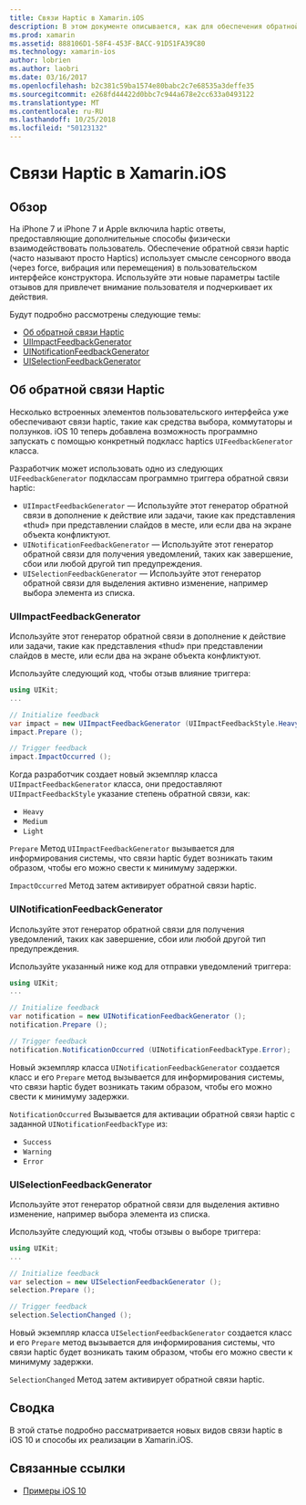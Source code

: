 ```yaml
---
title: Связи Haptic в Xamarin.iOS
description: В этом документе описывается, как для обеспечения обратной связи haptic в приложении Xamarin.iOS. В нем описывается UIImpactFeedbackGenerator UINotificationFeedbackGenerator и UISelectionFeedbackGenerator.
ms.prod: xamarin
ms.assetid: 888106D1-58F4-453F-BACC-91D51FA39C80
ms.technology: xamarin-ios
author: lobrien
ms.author: laobri
ms.date: 03/16/2017
ms.openlocfilehash: b2c381c59ba1574e80babc2c7e68535a3deffe35
ms.sourcegitcommit: e268fd44422d0bbc7c944a678e2cc633a0493122
ms.translationtype: MT
ms.contentlocale: ru-RU
ms.lasthandoff: 10/25/2018
ms.locfileid: "50123132"
---
```

# <a name="providing-haptic-feedback-in-xamarinios"></a>Связи Haptic в Xamarin.iOS

<a name="Overview" />

## <a name="overview"></a>Обзор

На iPhone 7 и iPhone 7 и Apple включила haptic ответы, предоставляющие дополнительные способы физически взаимодействовать пользователь. Обеспечение обратной связи haptic (часто называют просто Haptics) использует смысле сенсорного ввода (через force, вибрация или перемещения) в пользовательском интерфейсе конструктора. Используйте эти новые параметры tactile отзывов для привлечет внимание пользователя и подчеркивает их действия.

Будут подробно рассмотрены следующие темы:

- [Об обратной связи Haptic](#About-Haptic-Feedback)
- [UIImpactFeedbackGenerator](#UIImpactFeedbackGenerator)
- [UINotificationFeedbackGenerator](#UINotificationFeedbackGenerator)
- [UISelectionFeedbackGenerator](#UISelectionFeedbackGenerator)

<a name="About-Haptic-Feedback" />

## <a name="about-haptic-feedback"></a>Об обратной связи Haptic

Несколько встроенных элементов пользовательского интерфейса уже обеспечивают связи haptic, такие как средства выбора, коммутаторы и ползунков. iOS 10 теперь добавлена возможность программно запускать с помощью конкретный подкласс haptics `UIFeedbackGenerator` класса.

Разработчик может использовать одно из следующих `UIFeedbackGenerator` подклассам программно триггера обратной связи haptic:

- `UIImpactFeedbackGenerator` — Используйте этот генератор обратной связи в дополнение к действие или задачи, такие как представления «thud» при представлении слайдов в месте, или если два на экране объекта конфликтуют.
- `UINotificationFeedbackGenerator` — Используйте этот генератор обратной связи для получения уведомлений, таких как завершение, сбои или любой другой тип предупреждения.
- `UISelectionFeedbackGenerator` — Используйте этот генератор обратной связи для выделения активно изменение, например выбора элемента из списка.

<a name="UIImpactFeedbackGenerator" />

### <a name="uiimpactfeedbackgenerator"></a>UIImpactFeedbackGenerator

Используйте этот генератор обратной связи в дополнение к действие или задачи, такие как представления «thud» при представлении слайдов в месте, или если два на экране объекта конфликтуют.

Используйте следующий код, чтобы отзыв влияние триггера:

```csharp
using UIKit;
...

// Initialize feedback
var impact = new UIImpactFeedbackGenerator (UIImpactFeedbackStyle.Heavy);
impact.Prepare ();

// Trigger feedback
impact.ImpactOccurred ();
```

Когда разработчик создает новый экземпляр класса `UIImpactFeedbackGenerator` класса, они предоставляют `UIImpactFeedbackStyle` указание степень обратной связи, как:

- `Heavy`
- `Medium`
- `Light`

`Prepare` Метод `UIImpactFeedbackGenerator` вызывается для информирования системы, что связи haptic будет возникать таким образом, чтобы его можно свести к минимуму задержки.

`ImpactOccurred` Метод затем активирует обратной связи haptic.

<a name="UINotificationFeedbackGenerator" />

### <a name="uinotificationfeedbackgenerator"></a>UINotificationFeedbackGenerator

Используйте этот генератор обратной связи для получения уведомлений, таких как завершение, сбои или любой другой тип предупреждения.

Используйте указанный ниже код для отправки уведомлений триггера:

```csharp
using UIKit;
...

// Initialize feedback
var notification = new UINotificationFeedbackGenerator ();
notification.Prepare ();

// Trigger feedback
notification.NotificationOccurred (UINotificationFeedbackType.Error);
```

Новый экземпляр класса `UINotificationFeedbackGenerator` создается класс и его `Prepare` метод вызывается для информирования системы, что связи haptic будет возникать таким образом, чтобы его можно свести к минимуму задержки.

`NotificationOccurred` Вызывается для активации обратной связи haptic с заданной `UINotificationFeedbackType` из:

- `Success`
- `Warning`
- `Error`

<a name="UISelectionFeedbackGenerator" />

### <a name="uiselectionfeedbackgenerator"></a>UISelectionFeedbackGenerator

Используйте этот генератор обратной связи для выделения активно изменение, например выбора элемента из списка.

Используйте следующий код, чтобы отзывы о выборе триггера:

```csharp
using UIKit;
...

// Initialize feedback
var selection = new UISelectionFeedbackGenerator ();
selection.Prepare ();

// Trigger feedback
selection.SelectionChanged ();
```

Новый экземпляр класса `UISelectionFeedbackGenerator` создается класс и его `Prepare` метод вызывается для информирования системы, что связи haptic будет возникать таким образом, чтобы его можно свести к минимуму задержки.

`SelectionChanged` Метод затем активирует обратной связи haptic.

## <a name="summary"></a>Сводка

В этой статье подробно рассматривается новых видов связи haptic в iOS 10 и способы их реализации в Xamarin.iOS.

## <a name="related-links"></a>Связанные ссылки

- [Примеры iOS 10](https://developer.xamarin.com/samples/ios/iOS10/)
